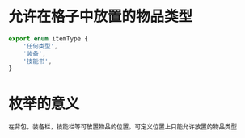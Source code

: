 # 允许在格子中放置的物品类型

```ts
export enum itemType {
    '任何类型',
    '装备',
    '技能书',
}
```
# 枚举的意义
    在背包，装备栏，技能栏等可放置物品的位置。可定义位置上只能允许放置的物品类型